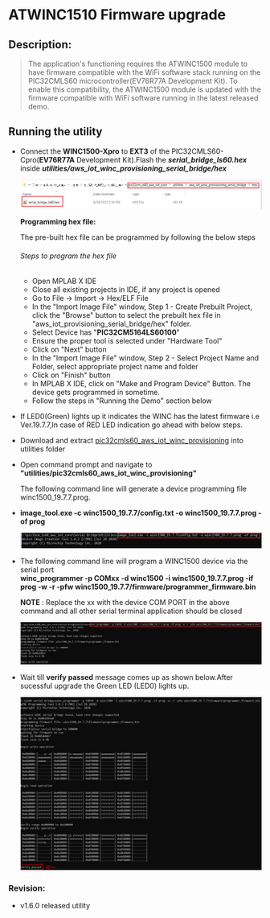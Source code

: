# ATWINC1510 Firmware upgrade

## Description:

> The application's functioning requires the ATWINC1500 module to have firmware compatible with the WiFi software stack running on the PIC32CMLS60 microcontroller(EV76R77A Development Kit). To enable this compatibility, the  ATWINC1500 module is updated with the firmware compatible with WiFi software running in the latest released demo.  

## Running the utility

- Connect the **WINC1500-Xpro** to **EXT3** of the PIC32CMLS60-Cpro(**EV76R77A** Development Kit).Flash the ***serial_bridge_ls60.hex*** inside ***utilities/aws_iot_winc_provisioning_serial_bridge/hex***
  
  <img title="" src="./images/sb3.PNG" alt="">
  
  **Programming hex file:**
  
  The pre-built hex file can be programmed by following the below steps
  
  ###### Steps to program the hex file
  
  - Open MPLAB X IDE
  - Close all existing projects in IDE, if any project is opened
  - Go to File -> Import -> Hex/ELF File
  - In the "Import Image File" window, Step 1 - Create Prebuilt Project, click the "Browse" button to select the prebuilt hex file in "aws_iot_provisioning_serial_bridge/hex" folder.
  - Select Device has "**PIC32CM5164LS60100**"
  - Ensure the proper tool is selected under "Hardware Tool"
  - Click on "Next" button
  - In the "Import Image File" window, Step 2 - Select Project Name and Folder, select appropriate project name and folder
  - Click on "Finish" button
  - In MPLAB X IDE, click on "Make and Program Device" Button. The device gets programmed in sometime.
  - Follow the steps in "Running the Demo" section below

- If LED0(Green) lights up it indicates the WINC has the latest firmware i.e Ver.19.7.7,In case of RED LED indication go ahead with below steps.

- Download and extract [pic32cmls60_aws_iot_winc_provisioning](https://github.com/Microchip-MPLAB-Harmony/reference_apps/releases/latest/download/pic32cmls60_aws_iot_winc_provisioning.zip ) into utilities folder

- Open command prompt and navigate to **"utilities/pic32cmls60_aws_iot_winc_provisioning"**
  
  The following command line will generate a device programming file winc1500_19.7.7.prog.

- **image_tool.exe -c winc1500_19.7.7/config.txt -o winc1500_19.7.7.prog -of prog**  
  
  <img src = "./images/sb4.png">

- The following command line will program a WINC1500 device via the serial port   
    **winc_programmer -p COMxx -d winc1500 -i winc1500_19.7.7.prog -if prog -w -r -pfw winc1500_19.7.7/firmware/programmer_firmware.bin**
  
    **NOTE** : Replace the xx with the device COM PORT in the above command and all    other serial terminal application should be closed
  
  <img src = "./images/sb5.png">

- Wait till **verify passed** message comes up as shown below.After sucessful upgrade the Green LED (LED0) lights up.
  
  <img src = "./images/Verifiy complete.PNG">

### Revision:

- v1.6.0 released utility
